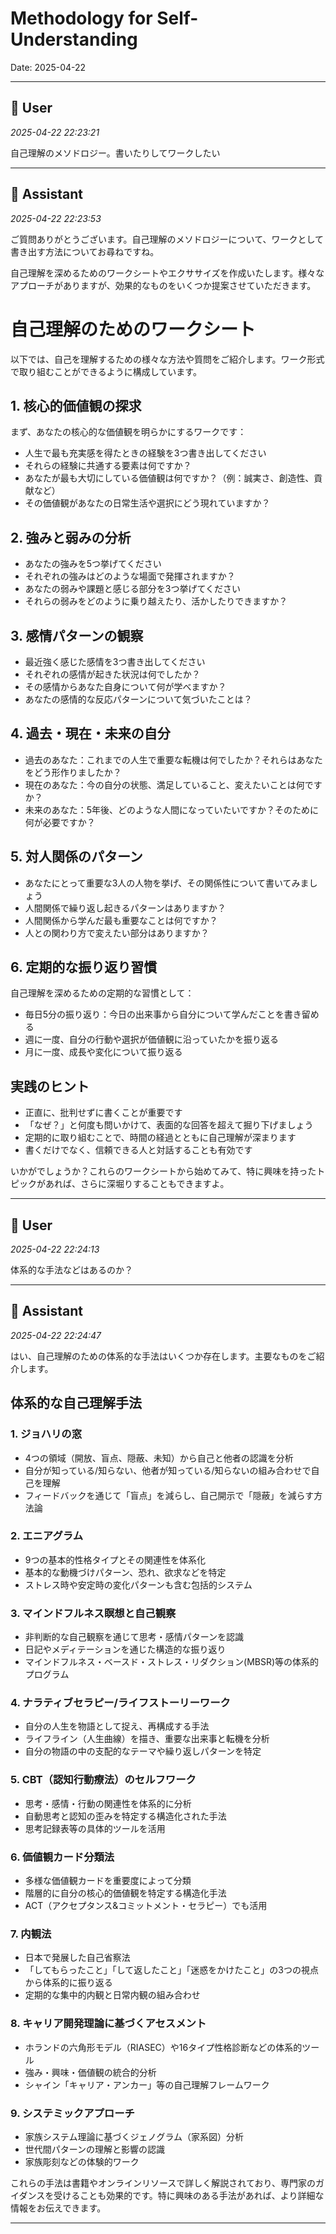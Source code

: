 # Methodology for Self-Understanding

Date: 2025-04-22

---

## 👤 User
*2025-04-22 22:23:21*

自己理解のメソドロジー。書いたりしてワークしたい

---

## 🤖 Assistant
*2025-04-22 22:23:53*

ご質問ありがとうございます。自己理解のメソドロジーについて、ワークとして書き出す方法についてお尋ねですね。

自己理解を深めるためのワークシートやエクササイズを作成いたします。様々なアプローチがありますが、効果的なものをいくつか提案させていただきます。

# 自己理解のためのワークシート

以下では、自己を理解するための様々な方法や質問をご紹介します。ワーク形式で取り組むことができるように構成しています。

## 1. 核心的価値観の探求

まず、あなたの核心的な価値観を明らかにするワークです：

- 人生で最も充実感を得たときの経験を3つ書き出してください
- それらの経験に共通する要素は何ですか？
- あなたが最も大切にしている価値観は何ですか？（例：誠実さ、創造性、貢献など）
- その価値観があなたの日常生活や選択にどう現れていますか？

## 2. 強みと弱みの分析

- あなたの強みを5つ挙げてください
- それぞれの強みはどのような場面で発揮されますか？
- あなたの弱みや課題と感じる部分を3つ挙げてください
- それらの弱みをどのように乗り越えたり、活かしたりできますか？

## 3. 感情パターンの観察

- 最近強く感じた感情を3つ書き出してください
- それぞれの感情が起きた状況は何でしたか？
- その感情からあなた自身について何が学べますか？
- あなたの感情的な反応パターンについて気づいたことは？

## 4. 過去・現在・未来の自分

- 過去のあなた：これまでの人生で重要な転機は何でしたか？それらはあなたをどう形作りましたか？
- 現在のあなた：今の自分の状態、満足していること、変えたいことは何ですか？
- 未来のあなた：5年後、どのような人間になっていたいですか？そのために何が必要ですか？

## 5. 対人関係のパターン

- あなたにとって重要な3人の人物を挙げ、その関係性について書いてみましょう
- 人間関係で繰り返し起きるパターンはありますか？
- 人間関係から学んだ最も重要なことは何ですか？
- 人との関わり方で変えたい部分はありますか？

## 6. 定期的な振り返り習慣

自己理解を深めるための定期的な習慣として：

- 毎日5分の振り返り：今日の出来事から自分について学んだことを書き留める
- 週に一度、自分の行動や選択が価値観に沿っていたかを振り返る
- 月に一度、成長や変化について振り返る

## 実践のヒント

- 正直に、批判せずに書くことが重要です
- 「なぜ？」と何度も問いかけて、表面的な回答を超えて掘り下げましょう
- 定期的に取り組むことで、時間の経過とともに自己理解が深まります
- 書くだけでなく、信頼できる人と対話することも有効です

いかがでしょうか？これらのワークシートから始めてみて、特に興味を持ったトピックがあれば、さらに深堀りすることもできますよ。

---

## 👤 User
*2025-04-22 22:24:13*

体系的な手法などはあるのか？

---

## 🤖 Assistant
*2025-04-22 22:24:47*

はい、自己理解のための体系的な手法はいくつか存在します。主要なものをご紹介します。

## 体系的な自己理解手法

### 1. ジョハリの窓
- 4つの領域（開放、盲点、隠蔽、未知）から自己と他者の認識を分析
- 自分が知っている/知らない、他者が知っている/知らないの組み合わせで自己を理解
- フィードバックを通じて「盲点」を減らし、自己開示で「隠蔽」を減らす方法論

### 2. エニアグラム
- 9つの基本的性格タイプとその関連性を体系化
- 基本的な動機づけパターン、恐れ、欲求などを特定
- ストレス時や安定時の変化パターンも含む包括的システム

### 3. マインドフルネス瞑想と自己観察
- 非判断的な自己観察を通じて思考・感情パターンを認識
- 日記やメディテーションを通じた構造的な振り返り
- マインドフルネス・ベースド・ストレス・リダクション(MBSR)等の体系的プログラム

### 4. ナラティブセラピー/ライフストーリーワーク
- 自分の人生を物語として捉え、再構成する手法
- ライフライン（人生曲線）を描き、重要な出来事と転機を分析
- 自分の物語の中の支配的なテーマや繰り返しパターンを特定

### 5. CBT（認知行動療法）のセルフワーク
- 思考・感情・行動の関連性を体系的に分析
- 自動思考と認知の歪みを特定する構造化された手法
- 思考記録表等の具体的ツールを活用

### 6. 価値観カード分類法
- 多様な価値観カードを重要度によって分類
- 階層的に自分の核心的価値観を特定する構造化手法
- ACT（アクセプタンス&コミットメント・セラピー）でも活用

### 7. 内観法
- 日本で発展した自己省察法
- 「してもらったこと」「して返したこと」「迷惑をかけたこと」の3つの視点から体系的に振り返る
- 定期的な集中的内観と日常内観の組み合わせ

### 8. キャリア開発理論に基づくアセスメント
- ホランドの六角形モデル（RIASEC）や16タイプ性格診断などの体系的ツール
- 強み・興味・価値観の統合的分析
- シャイン「キャリア・アンカー」等の自己理解フレームワーク

### 9. システミックアプローチ
- 家族システム理論に基づくジェノグラム（家系図）分析
- 世代間パターンの理解と影響の認識
- 家族彫刻などの体験的ワーク

これらの手法は書籍やオンラインリソースで詳しく解説されており、専門家のガイダンスを受けることも効果的です。特に興味のある手法があれば、より詳細な情報をお伝えできます。

---
